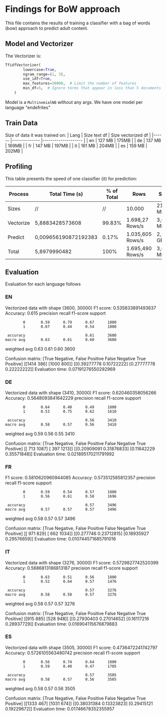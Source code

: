 # Findings for BoW approach

This file contains the results of training a classifier with a bag of words (bow) approach to predict adult content.

## Model and Vectorizer

The Vectorizer is:
```python 
TfidfVectorizer(
        lowercase=True,
        ngram_range=(1, 3),
        use_idf=True,
        max_features=30000,  # Limit the number of features
        min_df=5,  # Ignore terms that appear in less than 5 documents
    )

```
Model is a `MultinomialNB` without any args. We have one model per language "endefrites"

## Train Data

Size of data it was trained on:
| Lang 	| Size text df 	| Size vectorized df 	|
|------	|--------------	|--------------------	|
| en   	| 127 MB      	| 175MB                	|
| de   	| 137 MB       	| 169MB              	|
| fr   	| 147 MB       	| 197MB              	|
| it   	| 161 MB       	| 204MB              	|
| es   	| 159 MB       	| 202MB              	|


## Profiling

This table presents the speed of one classifier (it) for prediction:

| Process   	| Total Time (s)       	| % of Total 	| Rows             	| Size       	| Chars                 	|
|-----------	|----------------------	|------------	|------------------	|------------	|-----------------------	|
| Sizes     	| //                   	| //         	| 10.000           	| 21.3 MB    	| 21.312.184            	|
| Vectorize 	| 5,8883428573608      	| 99.83%     	| 1.698,27 Rows/s  	| 3,617 MB/s 	| 3.619.385 Chars/s     	|
| Predict   	| 0,009656190872192383 	| 0.17%      	| 1.035,605 Rows/s 	| 2,205 GB/s 	| 2.207.100.530 Chars/s 	|
| Total     	| 5,8979990482         	| 100%       	| 1.695,490 Rows/s 	| 3,611 MB/s 	| 3.613.460 Chars/s     	|


## Evaluation

Evaluation for each language follows

### EN
Vectorized data with shape (3600, 30000)
 F1 score: 0.535833891493637
 Accuracy: 0.615
               precision    recall  f1-score   support

            0       0.59      0.79      0.67      1800
            1       0.67      0.44      0.54      1800

     accuracy                           0.61      3600
    macro avg       0.63      0.61      0.60      3600
 weighted avg       0.63      0.61      0.60      3600

 Confusion matrix:
 [True Negative, False Positive
 False Negative True Positive]
 [[1414  386]
  [1000  800]]
 [[0.39277778 0.10722222]
  [0.27777778 0.22222222]]
 Evaluation time: 0.07191276550292969

### DE
Vectorized data with shape (3410, 30000)
 F1 score: 0.620460358056266
 Accuracy: 0.5648093841642229
               precision    recall  f1-score   support

            0       0.64      0.40      0.49      1800
            1       0.53      0.75      0.62      1610

     accuracy                           0.56      3410
    macro avg       0.58      0.57      0.56      3410
 weighted avg       0.59      0.56      0.55      3410

 Confusion matrix:
 [True Negative, False Positive
 False Negative True Positive]
 [[ 713 1087]
  [ 397 1213]]
 [[0.20909091 0.31876833]
  [0.11642229 0.35571848]]
 Evaluation time: 0.021895170211791992

### FR
 F1 score: 0.5810620960944085
 Accuracy: 0.573512585812357
               precision    recall  f1-score   support

            0       0.59      0.54      0.57      1800
            1       0.56      0.61      0.58      1696

     accuracy                           0.57      3496
    macro avg       0.57      0.57      0.57      3496
 weighted avg       0.58      0.57      0.57      3496

 Confusion matrix:
 [True Negative, False Positive
 False Negative True Positive]
 [[ 971  829]
  [ 662 1034]]
 [[0.277746   0.23712815]
  [0.18935927 0.29576659]]
 Evaluation time: 0.010744571685791016

### IT

Vectorized data with shape (3276, 30000)
 F1 score: 0.5729827742520399
 Accuracy: 0.5686813186813187
               precision    recall  f1-score   support

            0       0.63      0.51      0.56      1800
            1       0.52      0.64      0.57      1476

     accuracy                           0.57      3276
    macro avg       0.58      0.58      0.57      3276
 weighted avg       0.58      0.57      0.57      3276

 Confusion matrix:
 [True Negative, False Positive
 False Negative True Positive]
 [[915 885]
  [528 948]]
 [[0.27930403 0.27014652]
  [0.16117216 0.28937729]]
 Evaluation time: 0.016904115676879883

### ES

Vectorized data with shape (3505, 30000)
 F1 score: 0.4736472241742797
 Accuracy: 0.5726105563480742
               precision    recall  f1-score   support

            0       0.56      0.74      0.64      1800
            1       0.59      0.40      0.47      1705

     accuracy                           0.57      3505
    macro avg       0.58      0.57      0.56      3505
 weighted avg       0.58      0.57      0.56      3505

 Confusion matrix:
 [True Negative, False Positive
 False Negative True Positive]
 [[1333  467]
  [1031  674]]
 [[0.38031384 0.13323823]
  [0.29415121 0.19229672]]
 Evaluation time: 0.01746678352355957